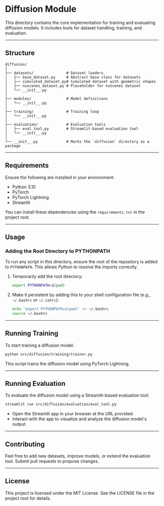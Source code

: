 # Diffusion Module

This directory contains the core implementation for training and evaluating diffusion models. It includes tools for dataset handling, training, and evaluation.

---

## Structure

```
diffusion/
│
├── datasets/               # Dataset loaders
│   ├── base_dataset.py     # Abstract base class for datasets
│   ├── simulated_dataset.py# Simulated dataset with geometric shapes
│   ├── nuscenes_dataset.py # Placeholder for nuScenes dataset
│   └── __init__.py
│
├── modules/                # Model definitions
│   └── __init__.py
│
├── training/               # Training loop
│   └── __init__.py
│
├── evaluation/             # Evaluation tools
│   ├── eval_tool.py        # Streamlit-based evaluation tool
│   └── __init__.py
│
└── __init__.py             # Marks the `diffusion` directory as a package
```

---

## Requirements

Ensure the following are installed in your environment:
- Python 3.10
- PyTorch
- PyTorch Lightning
- Streamlit

You can install these dependencies using the `requirements.txt` in the project root.

---

## Usage

### Adding the Root Directory to PYTHONPATH

To run any script in this directory, ensure the root of the repository is added to `PYTHONPATH`. This allows Python to resolve the imports correctly.

1. Temporarily add the root directory:
    ```bash
    export PYTHONPATH=$(pwd)
    ```

2. Make it persistent by adding this to your shell configuration file (e.g., `~/.bashrc` or `~/.zshrc`):
    ```bash
    echo 'export PYTHONPATH=$(pwd)' >> ~/.bashrc
    source ~/.bashrc
    ```

---

## Running Training

To start training a diffusion model:
```bash
python src/diffusion/training/trainer.py
```

This script trains the diffusion model using PyTorch Lightning.

---

## Running Evaluation

To evaluate the diffusion model using a Streamlit-based evaluation tool:
```bash
streamlit run src/diffusion/evaluation/eval_tool.py
```

- Open the Streamlit app in your browser at the URL provided.
- Interact with the app to visualize and analyze the diffusion model's output.

---

## Contributing

Feel free to add new datasets, improve models, or extend the evaluation tool. Submit pull requests to propose changes.

---

## License

This project is licensed under the MIT License. See the LICENSE file in the project root for details.